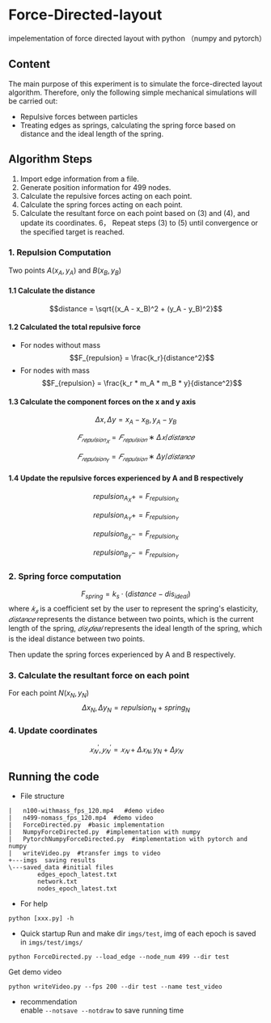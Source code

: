 # Force-Directed-layout
impelementation of force directed layout with python （numpy and pytorch）  
## Content 
The main purpose of this experiment is to simulate the force-directed layout algorithm. Therefore, only the following simple mechanical simulations will be carried out:
- Repulsive forces between particles
- Treating edges as springs, calculating the spring force based on distance and the ideal length of the spring.
## Algorithm Steps
1. Import edge information from a file.
2. Generate position information for 499 nodes.
3. Calculate the repulsive forces acting on each point.
4. Calculate the spring forces acting on each point.
5. Calculate the resultant force on each point based on (3) and (4), and update its coordinates.
6， Repeat steps (3) to (5) until convergence or the specified target is reached.   
### 1. Repulsion Computation     
Two points $A(x_A,y_A)$ and $B(x_B,y_B)$
#### 1.1 Calculate the distance   
$$distance = \sqrt{(x_A - x_B)^2 + (y_A - y_B)^2}$$
#### 1.2 Calculated the total repulsive force
- For nodes without mass   
$$F_{repulsion} = \frac{k_r}{distance^2}$$
- For nodes with mass
$$F_{repulsion} = \frac{k_r * m_A * m_B * y}{distance^2}$$
#### 1.3 Calculate the component forces on the x and y axis
$$\Delta x, \Delta y = x_A - x_B, y_A - y_B$$

$$𝐹_{𝑟𝑒𝑝𝑢𝑙𝑠𝑖𝑜𝑛_𝑋}=𝐹_{𝑟𝑒𝑝𝑢𝑙𝑠𝑖𝑜𝑛}∗Δ𝑥/𝑑𝑖𝑠𝑡𝑎𝑛𝑐𝑒$$

$$𝐹_{𝑟𝑒𝑝𝑢𝑙𝑠𝑖𝑜𝑛_Y}=𝐹_{𝑟𝑒𝑝𝑢𝑙𝑠𝑖𝑜𝑛}∗Δy/𝑑𝑖𝑠𝑡𝑎𝑛𝑐𝑒$$
#### 1.4 Update the repulsive forces experienced by A and B respectively
$$repulsion_{A_X} += F_{repulsion_X}$$ 

$$repulsion_{A_Y} += F_{repulsion_Y}$$

$$repulsion_{B_X} -= F_{repulsion_X}$$

$$repulsion_{B_Y} -= F_{repulsion_Y}$$
### 2. Spring force computation
$$F_{spring}=k_s\cdot(distance-dis_{ideal})$$
where $𝑘_𝑠$ is a coefficient set by the user to represent the spring's elasticity,
$𝑑𝑖𝑠𝑡𝑎𝑛𝑐𝑒$ represents the distance between two points, which is the current length of the spring,
$𝑑𝑖𝑠_𝑖𝑑𝑒𝑎𝑙$ represents the ideal length of the spring, which is the ideal distance between two points.

Then update the spring forces experienced by A and B respectively.
### 3. Calculate the resultant force on each point
For each point $N(x_N,y_N)$
$$\Delta x_N,\Delta y_N=repulsion_N+spring_N$$
  ### 4. Update coordinates
$$𝑥_𝑁^′,𝑦_𝑁^′=𝑥_𝑁+Δ𝑥_𝑁,y_N+Δ𝑦_𝑁$$
## Running the code
- File structure
```
|   n100-withmass_fps_120.mp4   #demo video
|   n499-nomass_fps_120.mp4  #demo video
|   ForceDirected.py  #basic implementation
|   NumpyForceDirected.py  #implementation with numpy
|   PytorchNumpyForceDirected.py  #implementation with pytorch and numpy
|   writeVideo.py  #transfer imgs to video
+---imgs  saving results
\---saved_data #initial files
        edges_epoch_latest.txt  
        network.txt
        nodes_epoch_latest.txt
```

- For help
```
python [xxx.py] -h
```
- Quick startup
Run and make dir ```imgs/test```, img of each epoch is saved in ```imgs/test/imgs/```
```
python ForceDirected.py --load_edge --node_num 499 --dir test
```
Get demo video
```
python writeVideo.py --fps 200 --dir test --name test_video
```
- recommendation  
enable ```--notsave --notdraw``` to save running time

